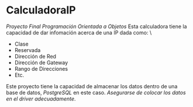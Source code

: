 # CalculadoraIP
_Proyecto Final Programación Orientada a Objetos_
Esta calculadora tiene la capacidad de dar infomación acerca de una IP dada como: \
 
- Clase
- Reservada
- Dirección de Red
- Dirección de Gateway
- Rango de Direcciones
- Etc.

Este proyecto tiene la capacidad de almacenar los datos dentro de una base de datos, _PostgreSQL_ en este caso. _Asegurarse de colocar los datos en el driver adecuadamente_.
